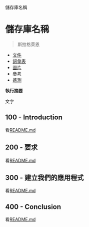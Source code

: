 儲存庫名稱

# 儲存庫名稱

> 斯拉格萊恩

-   [文件](./DOCUMENTATION.md)
-   [詞彙表](./GLOSSARY.md)
-   [圖片](./IMAGES.md)
-   [參考](./REFERENCES.md)
-   [遙測](./TELEMETRY.md)

**執行摘要**

文字

## 100 - Introduction

看[README.md](./100/README.md)

## 200 - 要求

看[README.md](./200/README.md)

## 300 - 建立我們的應用程式

看[README.md](./300/README.md)

## 400 - Conclusion

看[README.md](./400/README.md)
